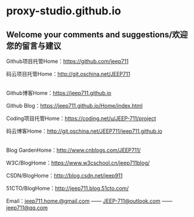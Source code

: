 # proxy-studio.github.io
## Welcome your comments and suggestions/欢迎您的留言与建议

Github项目托管Home：https://github.com/jeep711                                                                                             

码云项目托管Home：http://git.oschina.net/JEEP711                                                                                            

Github博客Home：https://jeep711.github.io                                                                                                  

Github Blog：https://jeep711.github.io/Home/index.html                                                                                     

Coding项目托管Home：https://coding.net/u/JEEP-711/project                                                                                  

码云博客Home：http://git.oschina.net/JEEP711/jeep711.github.io                                                                             

Blog GardenHome：http://www.cnblogs.com/JEEP711/                                                                                           

W3C/BlogHome：https://www.w3cschool.cn/jeep711blog/                                                                                       

CSDN/BlogHome：http://blog.csdn.net/jeep911                                                                                                

51CTO/BlogHome：http://jeep711.blog.51cto.com/                                                                                             

Email：jeep711.home.@gmail.com —— JEEP-711@outlook.com —— jeep711@qq.com
